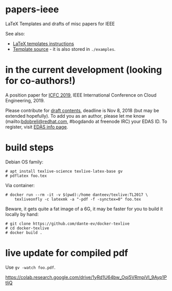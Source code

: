# papers-ieee
LaTeX Templates and drafts of misc papers for IEEE

See also:

* [LaTeX templates instructions](http://www.ctan.org/tex-archive/macros/latex/contrib/IEEEtran/IEEEtran_HOWTO.pdf)
* [Template source](https://www.ieee.org/content/dam/ieee-org/ieee/web/org/conferences/Conference-LaTeX-template_7-9-18.zip) -
  it is also stored in `./examples`.

# in the current development (looking for co-authors!)

A position paper for [ICFC 2019](http://conferences.computer.org/ICFC/2019/),
IEEE International Conference on Cloud Engineering, 2019.

Please contribute for [draft contents](./ICFC-2019/contents.md), deadline is
Nov 8, 2018 (but may be extended hopefully). To add you as an author, please
let me know (mailto:bdobreli@redhat.com, #bogdando at freenode IRC) your EDAS ID.
To register, visit [EDAS info page](https://edas.info).

# build steps

Debian OS family:

```
# apt install texlive-science texlive-latex-base gv
# pdflatex foo.tex
```

Via container:

```
# docker run --rm -it -v $(pwd):/home danteev/texlive:TL2017 \
    texliveonfly -c latexmk -a "-pdf -f -synctex=0" foo.tex
```

Beware, it gets quite a fat image of a 6G, it may be faster for you to build it
locally by hand:
```
# git clone https://github.com/dante-ev/docker-texlive
# cd docker-texlive
# docker build .
```

# live update for compiled pdf

Use ``gv -watch foo.pdf``.


https://colab.research.google.com/drive/1yRd1U64bw_Oqi5VRmpiVI_9Ayp1PtljQ

